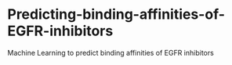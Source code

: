 # Predicting-binding-affinities-of-EGFR-inhibitors
Machine Learning to predict binding affinities of EGFR inhibitors
